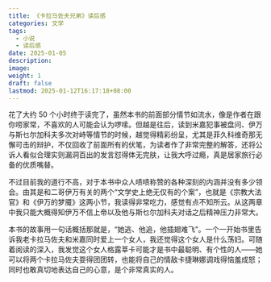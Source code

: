 ```yaml
---
title: 《卡拉马佐夫兄弟》读后感
categories: 文学
tags:
  - 小说
  - 读后感
date: 2025-01-05
description: 
image: 
weight: 1
draft: false
lastmod: 2025-01-12T16:17:18+08:00
---
```

花了大约 50 个小时终于读完了，虽然本书的前面部分情节如流水，像是作者在跟你唠家常，不喜欢的人可能会认为啰嗦。但越是往后，读到米嘉犯事被盘问、伊万与斯乜尔加科夫多次对峙等情节的时候，越觉得精彩纷呈，尤其是菲久科维奇那无懈可击的辩护，不仅回收了前面所有的伏笔，为读者作了非常完整的解答，还将公诉人看似合理实则漏洞百出的发言怼得体无完肤，让我大呼过瘾，真是居家旅行必备的优质嘴替。

不过目前我的道行不高，对于本书中众人啧啧称赞的各种深刻的内涵并没有多少领会。由其是和二哥伊万有关的两个“文学史上绝无仅有的个案”，也就是《宗教大法官》和《伊万的梦魇》这两小节，我读得非常吃力，感觉有点不知所云。从这两章中我只能大概得知伊万不信上帝以及他与斯乜尔加科夫对话之后精神压力非常大。

本书的故事用一句话概括那就是，“她逃、他追，他插翅难飞”。一个一开始书里告诉我老卡拉马佐夫和米嘉同时爱上一个女人，我还觉得这个女人是什么荡妇。可随着阅读的深入，我发觉这个女人格露莘卡可能才是书中最聪明、有个性的人——她可以将两个卡拉马佐夫耍得团团转，也能将自己的情敌卡捷琳娜调戏得恼羞成怒；同时也敢真切地表达自己的心意，是个非常真实的人。



